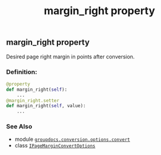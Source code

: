 ﻿---
title: margin_right property
second_title: GroupDocs.Conversion for Python via .NET API References
description: 
type: docs
weight: 60
url: /python-net/groupdocs.conversion.options.convert/ipagemarginconvertoptions/margin_right/
is_root: false
---

## margin_right property


Desired page right margin in points after conversion.
### Definition:
```python
@property
def margin_right(self):
    ...
@margin_right.setter
def margin_right(self, value):
    ...
```

### See Also
* module [`groupdocs.conversion.options.convert`](../../)
* class [`IPageMarginConvertOptions`](/conversion/python-net/groupdocs.conversion.options.convert/ipagemarginconvertoptions)
